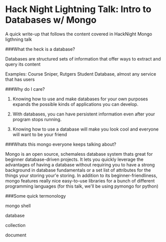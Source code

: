 # Hack Night Lightning Talk: Intro to Databases w/ Mongo

A quick write-up that follows the content covered in HackNight Mongo ligthning talk


###What the heck is a database? 

Databases are structured sets of information that offer ways to extract and query its content

Examples: Course Sniper, Rutgers Student Database, almost any service that has users


###Why do I care?

1. Knowing how to use and make databases for your own purposes expands the possible kinds of applications you can develop.

2. With databases, you can have persistent information even after your program stops running.

3. Knowing how to use a database will make you look cool and everyone will want to be your friend


###Whats this mongo everyone keeps talking about?

Mongo is an open source, schemaless database system thats great for beginner database-driven projects. It lets you quickly leverage
the advantages of having a database without requiring you to have a strong background in database fundamentals or a set list of
attributes for the things your storing your'e storing. In addition to its beginner-friendliness, mongo features really nice
easy-to-use libraries for a bunch of different programming languages (for this talk, we'll be using pymongo for python)

###Some quick termonology 

mongo shell

database

collection

document


